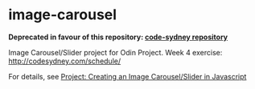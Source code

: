 image-carousel
==============

**Deprecated in favour of this repository: [code-sydney repository](https://github.com/drewylui/code-sydney)**

Image Carousel/Slider project for Odin Project. Week 4 exercise: http://codesydney.com/schedule/  

For details, see [Project: Creating an Image Carousel/Slider in Javascript](http://www.theodinproject.com/javascript-and-jquery/creating-an-image-carousel-slider)
